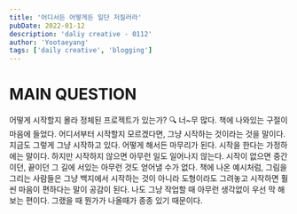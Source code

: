 ```yaml
---
title: '어디서든 어떻게든 일단 저질러라'
pubDate: 2022-01-12
description: 'daliy creative - 0112'
author: 'Yootaeyang'
tags: ['daily creative', 'blogging']
---
```


# MAIN QUESTION

어떻게 시작할지 몰라 정체된 프로젝트가 있는가?
🔍 너~무 많다. 책에 나와있는 구절이 마음에 들었다. 어디서부터 시작할지 모르겠다면, 그냥 시작하는 것이라는 것을 말이다. 지금도 그렇게 그냥 시작하고 있다. 어떻게 해서든 마무리가 된다. 시작을 한다는 가정하에는 말이다. 하지만 시작하지 않으면 아무런 일도 일어나지 않는다. 시작이 없으면 중간이던, 끝이던 그 길에 서있는 아무런 것도 얻어낼 수가 없다. 책에 나온 예시처럼, 그림을 그리는 사람들은 그냥 백지에서 시작하는 것이 아니라 도형이라도 그려놓고 시작하면 훨씬 마음이 편하다는 말이 공감이 된다. 나도 그냥 작업할 때 아무런 생각없이 우선 막 해보는 편이다. 그랬을 때 뭔가가 나올때가 종종 있기 때문이다.
